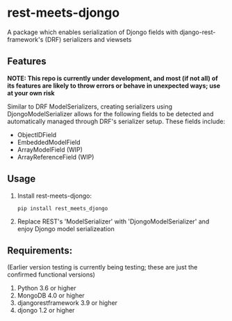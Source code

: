 rest-meets-djongo
===
A package which enables serialization of Djongo fields with 
django-rest-framework's (DRF) serializers and viewsets

## Features
**NOTE: This repo is currently under development, and most (if not all) 
of its features are likely to throw errors or behave in unexpected ways; 
use at your own risk**

Similar to DRF ModelSerializers, creating serializers using 
DjongoModelSerializer allows for the following fields to be detected and 
automatically managed through DRF's serializer setup. These fields 
include:
* ObjectIDField
* EmbeddedModelField
* ArrayModelField (WIP)
* ArrayReferenceField (WIP)

## Usage
<ol><li>
Install rest-meets-djongo:

```
pip install rest_meets_djongo
```

</li><li>
Replace REST's 'ModelSerializer' with 'DjongoModelSerializer' and enjoy 
Djongo model serializeation

</li></ol>

## Requirements:
(Earlier version testing is currently being testing; these are just the 
confirmed functional versions)

1. Python 3.6 or higher
2. MongoDB 4.0 or higher
3. djangorestframework 3.9 or higher
4. djongo 1.2 or higher


